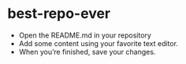 # best-repo-ever

* Open the README.md in your repository
* Add some content using your favorite text editor.
* When you’re finished, save your changes.